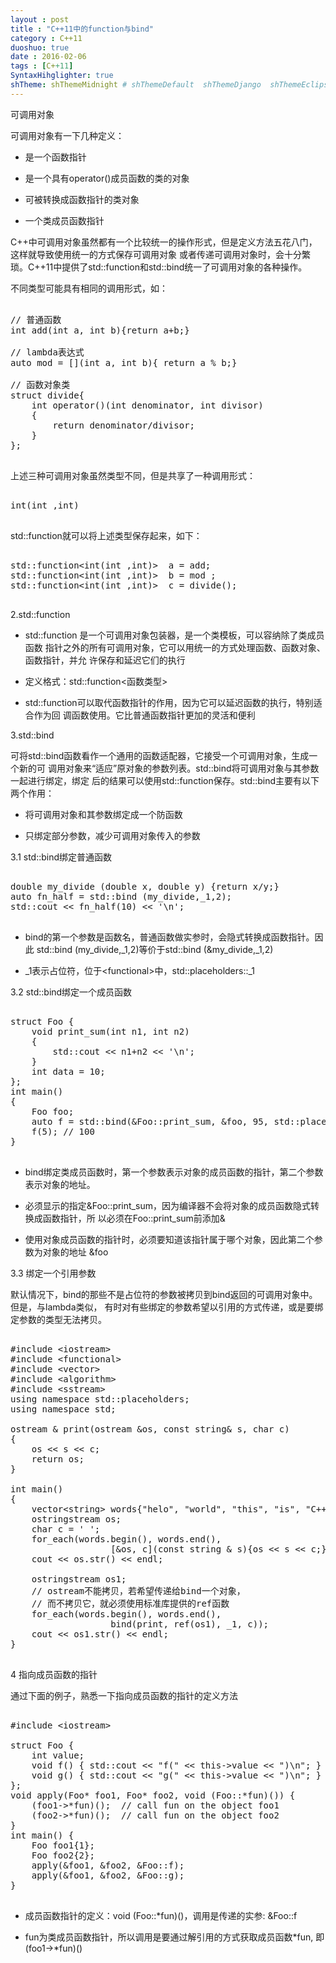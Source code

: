 ```yaml
---
layout : post
title : "C++11中的function与bind"
category : C++11
duoshuo: true
date : 2016-02-06
tags : [C++11]
SyntaxHihglighter: true
shTheme: shThemeMidnight # shThemeDefault  shThemeDjango  shThemeEclipse  shThemeEmacs  shThemeFadeToGrey  shThemeMidnight  shThemeRDark
---
```


可调用对象

可调用对象有一下几种定义：

* 是一个函数指针

* 是一个具有operator()成员函数的类的对象

* 可被转换成函数指针的类对象

* 一个类成员函数指针

C++中可调用对象虽然都有一个比较统一的操作形式，但是定义方法五花八门，这样就导致使用统一的方式保存可调用对象
或者传递可调用对象时，会十分繁琐。C++11中提供了std::function和std::bind统一了可调用对象的各种操作。

<!-- more -->

不同类型可能具有相同的调用形式，如：

<pre class="brush: c; ">

// 普通函数
int add(int a, int b){return a+b;} 

// lambda表达式
auto mod = [](int a, int b){ return a % b;}

// 函数对象类
struct divide{
    int operator()(int denominator, int divisor)
    {
        return denominator/divisor;
    }
};

</pre>

上述三种可调用对象虽然类型不同，但是共享了一种调用形式：

<pre class="brush: c; ">

int(int ,int)

</pre>

std::function就可以将上述类型保存起来，如下：

<pre class="brush: c; ">

std::function&lt;int(int ,int)&gt;  a = add; 
std::function&lt;int(int ,int)&gt;  b = mod ; 
std::function&lt;int(int ,int)&gt;  c = divide(); 

</pre>

2.std::function

* std::function 是一个可调用对象包装器，是一个类模板，可以容纳除了类成员函数
  指针之外的所有可调用对象，它可以用统一的方式处理函数、函数对象、函数指针，并允
  许保存和延迟它们的执行

* 定义格式：std::function<函数类型>

* std::function可以取代函数指针的作用，因为它可以延迟函数的执行，特别适合作为回
  调函数使用。它比普通函数指针更加的灵活和便利

3.std::bind

可将std::bind函数看作一个通用的函数适配器，它接受一个可调用对象，生成一个新的可
调用对象来“适应”原对象的参数列表。std::bind将可调用对象与其参数一起进行绑定，绑定
后的结果可以使用std::function保存。std::bind主要有以下两个作用：

* 将可调用对象和其参数绑定成一个防函数

* 只绑定部分参数，减少可调用对象传入的参数

3.1 std::bind绑定普通函数

<pre class="brush: c; ">

double my_divide (double x, double y) {return x/y;}
auto fn_half = std::bind (my_divide,_1,2);  
std::cout << fn_half(10) << '\n'; 

</pre>

* bind的第一个参数是函数名，普通函数做实参时，会隐式转换成函数指针。因此
  std::bind (my_divide,_1,2)等价于std::bind (&my_divide,_1,2)

* _1表示占位符，位于&lt;functional&gt;中，std::placeholders::_1

3.2 std::bind绑定一个成员函数

<pre class="brush: c; ">

struct Foo {
    void print_sum(int n1, int n2)
    {
        std::cout << n1+n2 << '\n';
    }
    int data = 10;
};
int main() 
{
    Foo foo;
    auto f = std::bind(&Foo::print_sum, &foo, 95, std::placeholders::_1);
    f(5); // 100
}

</pre>

* bind绑定类成员函数时，第一个参数表示对象的成员函数的指针，第二个参数表示对象的地址。

* 必须显示的指定&Foo::print_sum，因为编译器不会将对象的成员函数隐式转换成函数指针，所
  以必须在Foo::print_sum前添加&

* 使用对象成员函数的指针时，必须要知道该指针属于哪个对象，因此第二个参数为对象的地址 &foo

3.3 绑定一个引用参数

默认情况下，bind的那些不是占位符的参数被拷贝到bind返回的可调用对象中。但是，与lambda类似，
有时对有些绑定的参数希望以引用的方式传递，或是要绑定参数的类型无法拷贝。

<pre class="brush: c; ">

#include &lt;iostream&gt;
#include &lt;functional&gt;
#include &lt;vector&gt;
#include &lt;algorithm&gt;
#include &lt;sstream&gt;
using namespace std::placeholders;
using namespace std;

ostream & print(ostream &os, const string& s, char c)
{
    os << s << c;
    return os;
}

int main()
{
    vector&lt;string&gt; words{"helo", "world", "this", "is", "C++11"};
    ostringstream os;
    char c = ' ';
    for_each(words.begin(), words.end(), 
                   [&os, c](const string & s){os << s << c;} );
    cout << os.str() << endl;

    ostringstream os1;
    // ostream不能拷贝，若希望传递给bind一个对象，
    // 而不拷贝它，就必须使用标准库提供的ref函数
    for_each(words.begin(), words.end(),
                   bind(print, ref(os1), _1, c));
    cout << os1.str() << endl;
}

</pre>

4 指向成员函数的指针

通过下面的例子，熟悉一下指向成员函数的指针的定义方法

<pre class="brush: c; ">

#include &lt;iostream&gt;

struct Foo {
    int value;
    void f() { std::cout << "f(" << this->value << ")\n"; }
    void g() { std::cout << "g(" << this->value << ")\n"; }
};
void apply(Foo* foo1, Foo* foo2, void (Foo::*fun)()) {
    (foo1->*fun)();  // call fun on the object foo1
    (foo2->*fun)();  // call fun on the object foo2
}
int main() {
    Foo foo1{1};
    Foo foo2{2};
    apply(&foo1, &foo2, &Foo::f);
    apply(&foo1, &foo2, &Foo::g);
}

</pre>

* 成员函数指针的定义：void (Foo::*fun)()，调用是传递的实参: &Foo::f

* fun为类成员函数指针，所以调用是要通过解引用的方式获取成员函数*fun,
  即(foo1->*fun)()

